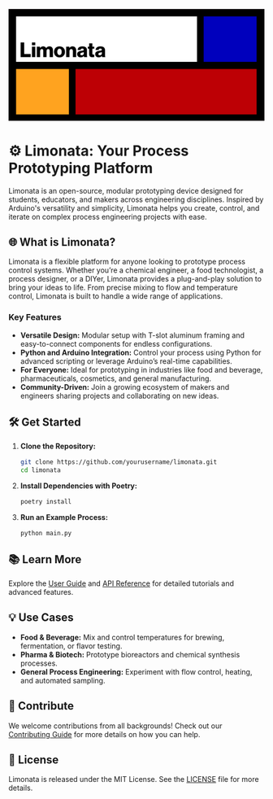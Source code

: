 
![Limonata Logo Banner](assets/limonata_banner.png)

# ⚙️ Limonata: Your Process Prototyping Platform

Limonata is an open-source, modular prototyping device designed for students, educators, and makers across engineering disciplines. Inspired by Arduino's versatility and simplicity, Limonata helps you create, control, and iterate on complex process engineering projects with ease.

## 🌐 What is Limonata?
Limonata is a flexible platform for anyone looking to prototype process control systems. Whether you’re a chemical engineer, a food technologist, a process designer, or a DIYer, Limonata provides a plug-and-play solution to bring your ideas to life. From precise mixing to flow and temperature control, Limonata is built to handle a wide range of applications.

### Key Features
- **Versatile Design:** Modular setup with T-slot aluminum framing and easy-to-connect components for endless configurations.
- **Python and Arduino Integration:** Control your process using Python for advanced scripting or leverage Arduino’s real-time capabilities.
- **For Everyone:** Ideal for prototyping in industries like food and beverage, pharmaceuticals, cosmetics, and general manufacturing.
- **Community-Driven:** Join a growing ecosystem of makers and engineers sharing projects and collaborating on new ideas.

## 🛠️ Get Started
1. **Clone the Repository:**
   ```bash
   git clone https://github.com/yourusername/limonata.git
   cd limonata
   ```
2. **Install Dependencies with Poetry:**
   ```bash
   poetry install
   ```
3. **Run an Example Process:**
   ```bash
   python main.py
   ```

## 📚 Learn More
Explore the [User Guide](docs/user_guide.md) and [API Reference](docs/api_reference.md) for detailed tutorials and advanced features.

## 💡 Use Cases
- **Food & Beverage:** Mix and control temperatures for brewing, fermentation, or flavor testing.
- **Pharma & Biotech:** Prototype bioreactors and chemical synthesis processes.
- **General Process Engineering:** Experiment with flow control, heating, and automated sampling.

## 🤝 Contribute
We welcome contributions from all backgrounds! Check out our [Contributing Guide](CONTRIBUTING.md) for more details on how you can help.

## 📜 License
Limonata is released under the MIT License. See the [LICENSE](LICENSE) file for more details.
